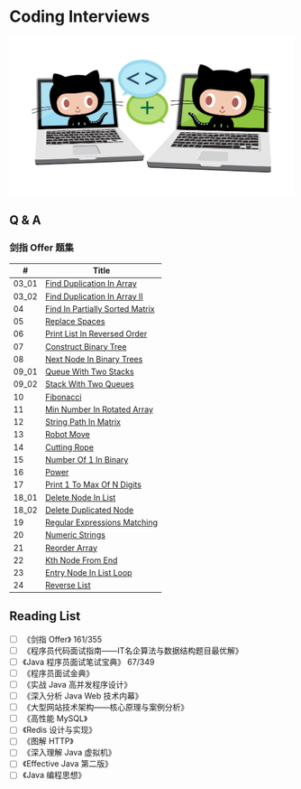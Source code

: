 # Coding Interviews

![doocs-yanglbme-collabocats](/img/github-doocs-yanglbme-collabocats.png)

## Q & A
### 剑指 Offer 题集
| # | Title |
|---|---|
| 03_01 | [Find Duplication In Array](/solution/03_01_DuplicationInArray) |
| 03_02 | [Find Duplication In Array II](/solution/03_02_DuplicationInArrayNoEdit) |
| 04 | [Find In Partially Sorted Matrix](/solution/04_FindInPartiallySortedMatrix) |
| 05 | [Replace Spaces](/solution/05_ReplaceSpaces) |
| 06 | [Print List In Reversed Order](/solution/06_PrintListInReversedOrder) |
| 07 | [Construct Binary Tree](/solution/07_ConstructBinaryTree) |
| 08 | [Next Node In Binary Trees](/solution/08_NextNodeInBinaryTrees) |
| 09_01 | [Queue With Two Stacks](/solution/09_01_QueueWithTwoStacks) |
| 09_02 | [Stack With Two Queues](/solution/09_02_StackWithTwoQueues) |
| 10 | [Fibonacci](/solution/10_Fibonacci) |
| 11 | [Min Number In Rotated Array](h/solution/11_MinNumberInRotatedArray) |
| 12 | [String Path In Matrix](/solution/12_StringPathInMatrix) |
| 13 | [Robot Move](/solution/13_RobotMove) |
| 14 | [Cutting Rope](/solution/14_CuttingRope) |
| 15 | [Number Of 1 In Binary](/solution/15_NumberOf1InBinary) |
| 16 | [Power](/solution/16_Power) |
| 17 | [Print 1 To Max Of N Digits](/solution/17_Print1ToMaxOfNDigits) |
| 18_01 | [Delete Node In List](/solution/18_01_DeleteNodeInList) |
| 18_02 | [Delete Duplicated Node](/solution/18_02_DeleteDuplicatedNode) |
| 19 | [Regular Expressions Matching](/solution/19_RegularExpressionsMatching) |
| 20 | [Numeric Strings](/solution/20_NumericStrings) |
| 21 | [Reorder Array](/solution/21_ReorderArray) |
| 22 | [Kth Node From End](/solution/22_KthNodeFromEnd) |
| 23 | [Entry Node In List Loop](/solution/23_EntryNodeInListLoop) |
| 24 | [Reverse List](/solution/24_ReverseList) |

## Reading List
- [ ] 《剑指 Offer》 161/355
- [ ] 《程序员代码面试指南——IT名企算法与数据结构题目最优解》
- [ ] 《Java 程序员面试笔试宝典》 67/349
- [ ] 《程序员面试金典》
- [ ] 《实战 Java 高并发程序设计》
- [ ] 《深入分析 Java Web 技术内幕》
- [ ] 《大型网站技术架构——核心原理与案例分析》
- [ ] 《高性能 MySQL》
- [ ] 《Redis 设计与实现》
- [ ] 《图解 HTTP》
- [ ] 《深入理解 Java 虚拟机》
- [ ] 《Effective Java 第二版》
- [ ] 《Java 编程思想》
